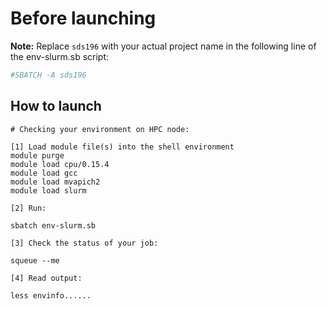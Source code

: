 # Before launching



**Note:** Replace `sds196` with your actual project name in the following line of the env-slurm.sb script:
```bash
#SBATCH -A sds196
```

## How to launch 

```
# Checking your environment on HPC node:

[1] Load module file(s) into the shell environment
module purge
module load cpu/0.15.4
module load gcc
module load mvapich2
module load slurm

[2] Run:

sbatch env-slurm.sb

[3] Check the status of your job:

squeue --me

[4] Read output:

less envinfo......

```